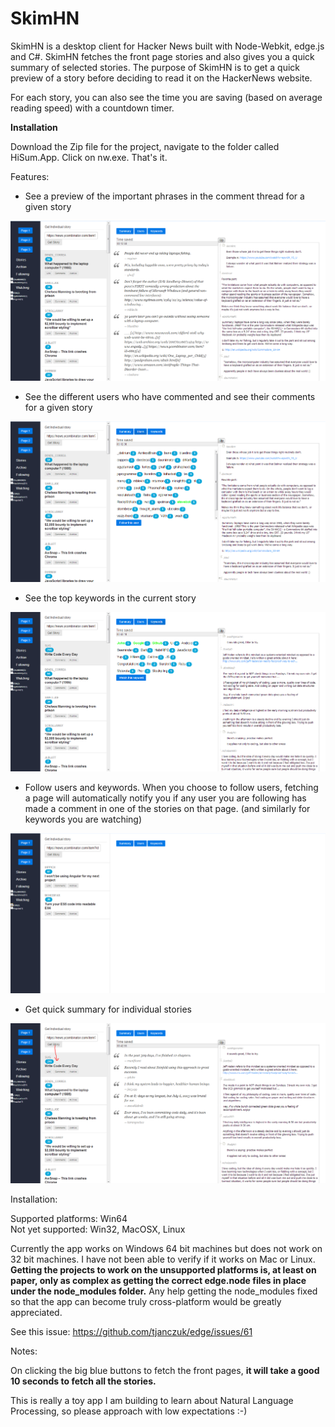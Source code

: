 # SkimHN

SkimHN is a desktop client for Hacker News built with Node-Webkit, edge.js and C#. SkimHN fetches the front page stories and also gives you a quick summary of selected stories. The purpose of SkimHN is to get a quick preview of a story before deciding to read it on the HackerNews website. 

For each story, you can also see the time you are saving (based on average reading speed) with a countdown timer.

__Installation__

Download the Zip file for the project, navigate to the folder called HiSum.App. Click on nw.exe. That's it.

Features:

- See a preview of the important phrases in the comment thread for a given story

![Summary](screenshot_summary.PNG?raw=true "Sentence summary")

- See the different users who have commented and see their comments for a given story

![Commenters](screenshot_commenters.PNG?raw=true "See all commenters")

- See the top keywords in the current story

![Keywords](screenshot_keywords.PNG?raw=true "Keywords in the story")

- Follow users and keywords. When you choose to follow users, fetching a page will automatically notify you if any user you are following has made a comment in one of the stories on that page. (and similarly for keywords you are watching)

![Filters](screenshot_filters.PNG?raw=true "Follow, Watch, Filter")

- Get quick summary for individual stories

![Individual Stories](screenshot_individualstory.PNG?raw=true "Individual stories")


Installation:

Supported platforms: Win64  
Not yet supported: Win32, MacOSX, Linux

Currently the app works on Windows 64 bit machines but does not work on 32 bit machines. I have not been able to verify if it works on Mac or Linux. __Getting the projects to work on the unsupported platforms is, at least on paper, only as complex as getting the correct edge.node files in place under the node_modules folder.__ Any help getting the node_modules fixed so that the app can become truly cross-platform would be greatly appreciated.

See this issue:
https://github.com/tjanczuk/edge/issues/61


Notes:

On clicking the big blue buttons to fetch the front pages, __it will take a good 10 seconds to fetch all the stories.__

This is really a toy app I am building to learn about Natural Language Processing, so please approach with low expectations :-)
